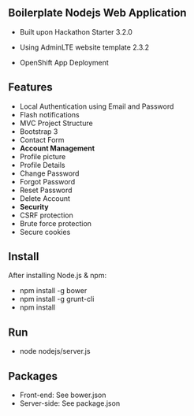 Boilerplate Nodejs Web Application
----------------------------------
 
 - Built upon Hackathon Starter 3.2.0
 
 - Using AdminLTE website template 2.3.2
 
 - OpenShift App Deployment

Features
--------

- Local Authentication using Email and Password
- Flash notifications
- MVC Project Structure
- Bootstrap 3
- Contact Form
- **Account Management**
 - Profile picture
 - Profile Details
 - Change Password
 - Forgot Password
 - Reset Password
 - Delete Account
- **Security**
 - CSRF protection
 - Brute force protection
 - Secure cookies

Install
-------
After installing Node.js & npm:
- npm install -g bower
- npm install -g grunt-cli
- npm install

Run
-------
- node nodejs/server.js

Packages
--------
- Front-end: See bower.json
- Server-side: See package.json